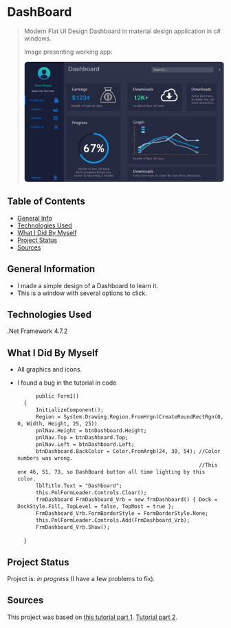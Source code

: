 # DashBoard 
> Modern Flat UI Design Dashboard in material design application in c# windows.
>
> Image presenting working app:
>
> ![Screenshot](/DashBoard/DashBoard.gif)

## Table of Contents
* [General Info](#general-information)
* [Technologies Used](#technologies-used)
* [What I Did By Myself](#what-i-did-by-myself)
* [Project Status](#project-status)
* [Sources](#sources)

## General Information
- I made a simple design of a Dashboard to learn it.
- This is a window with several options to click.

## Technologies Used
.Net Framework 4.7.2

## What I Did By Myself
- All graphics and icons.
- I found a bug in the tutorial in code 
         
            public Form1()
        {
            InitializeComponent();
            Region = System.Drawing.Region.FromHrgn(CreateRoundRectRgn(0, 0, Width, Height, 25, 25))
            pnlNav.Height = btnDashboard.Height;
            pnlNav.Top = btnDashboard.Top;
            pnlNav.Left = btnDashboard.Left;
            btnDashboard.BackColor = Color.FromArgb(24, 30, 54); //Color numbers was wrong. 
                                                                 //This one 46, 51, 73, so DashBoard button all time lighting by this color.
            lblTitle.Text = "Dashboard";
            this.PnlFormLeader.Controls.Clear();
            frmDashboard FrmDashboard_Vrb = new frmDashboard() { Dock = DockStyle.Fill, TopLevel = false, TopMost = true };
            FrmDashboard_Vrb.FormBorderStyle = FormBorderStyle.None;
            this.PnlFormLeader.Controls.Add(FrmDashboard_Vrb);
            FrmDashboard_Vrb.Show();

        }   


## Project Status
Project is: _in progress_ (I have a few problems to fix).

## Sources
This project was based on [this tutorial part 1](https://www.youtube.com/watch?v=vYDyGxoq9JU&list=WL&index=10).
[Tutorial part 2](https://www.youtube.com/watch?v=3ox-6NFAt8I).
